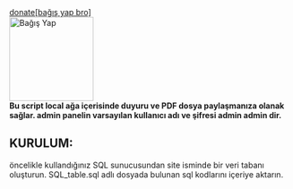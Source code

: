 <a href="https://www.paypal.com/donate/?hosted_button_id=ZRF37FBHRJEVE">
  donate[bağış yap bro]
  
</a>
<br>
<img src="https://swrt.org/wp-content/uploads/2020/04/paypal-donate-button.png" alt="Bağış Yap" width="150">

<br>
<b>Bu script  local ağa içerisinde duyuru ve PDF dosya paylaşmanıza olanak sağlar.
admin panelin varsayılan kullanıcı adı ve şifresi admin admin dir.
  
</b>

<h2>KURULUM:</h2>
<p>
öncelikle kullandığınız SQL sunucusundan site isminde bir veri tabanı oluşturun.
 SQL_table.sql adlı dosyada bulunan sql kodlarını içeriye aktarın.

  
</p>

